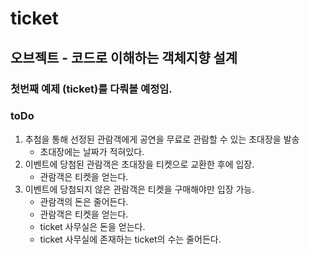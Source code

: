 # ticket

## 오브젝트 - 코드로 이해하는 객체지향 설계
### 첫번째 예제 (ticket)를 다뤄볼 예정임.

### toDo
1. 추첨을 통해 선정된 관람객에게 공연을 무료로 관람할 수 있는 초대장을 발송
   - 초대장에는 날짜가 적혀있다.
2. 이벤트에 당첨된 관람객은 초대장을 티켓으로 교환한 후에 입장.
   - 관람객은 티켓을 얻는다.
3. 이벤트에 당첨되지 않은 관람객은 티켓을 구매해야만 입장 가능.
    - 관람객의 돈은 줄어든다.
    - 관람객은 티켓을 얻는다.
    - ticket 사무실은 돈을 얻는다.
    - ticket 사무실에 존재하는 ticket의 수는 줄어든다.

